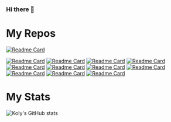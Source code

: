 ### Hi there 👋
# My Repos
[![Readme Card](https://github-readme-stats.vercel.app/api/pin/?username=wskoly&repo=k_pass&theme=merko)](https://github.com/wskoly/k_pass)
<!--[![Readme Card](https://github-readme-stats.vercel.app/api/pin/?username=wskoly&repo=Django_Online_Voting&theme=merko)](https://github.com/wskoly/Django_Online_Voting)-->
[![Readme Card](https://github-readme-stats.vercel.app/api/pin/?username=wskoly&repo=Problem-Solving&theme=merko)](https://github.com/wskoly/Problem-Solving)
[![Readme Card](https://github-readme-stats.vercel.app/api/pin/?username=wskoly&repo=MIT-Assignment-0-OpenGL&theme=merko)](https://github.com/wskoly/MIT-Assignment-0-OpenGL)
[![Readme Card](https://github-readme-stats.vercel.app/api/pin/?username=wskoly&repo=Fake-news-prevention&theme=merko)](https://github.com/wskoly/Fake-news-prevention)
[![Readme Card](https://github-readme-stats.vercel.app/api/pin/?username=wskoly&repo=Child-Adoption-Portal&theme=merko)](https://github.com/wskoly/Child-Adoption-Portal)
[![Readme Card](https://github-readme-stats.vercel.app/api/pin/?username=wskoly&repo=Compiler-Lab&theme=merko)](https://github.com/wskoly/Compiler-Lab)
[![Readme Card](https://github-readme-stats.vercel.app/api/pin/?username=wskoly&repo=Calculator&theme=merko)](https://github.com/wskoly/Calculator)
[![Readme Card](https://github-readme-stats.vercel.app/api/pin/?username=wskoly&repo=CG-Algorithms&theme=merko)](https://github.com/wskoly/CG-Algorithms)
[![Readme Card](https://github-readme-stats.vercel.app/api/pin/?username=wskoly&repo=WahidSadiqueKoly&theme=merko)](https://github.com/wskoly/WahidSadiqueKoly)
[![Readme Card](https://github-readme-stats.vercel.app/api/pin/?username=wskoly&repo=C-Structure&theme=merko)](https://github.com/wskoly/C-Structure)
[![Readme Card](https://github-readme-stats.vercel.app/api/pin/?username=wskoly&repo=1-2_graphics.h_project&theme=merko)](https://github.com/wskoly/1-2_graphics.h_project)
[![Readme Card](https://github-readme-stats.vercel.app/api/pin/?username=wskoly&repo=CG-Algorithms&theme=merko)](https://github.com/wskoly/CG-Algorithms)


# My Stats
![Koly's GitHub stats](https://github-readme-stats.vercel.app/api?username=wskoly&show_icons=true&theme=merko)
<!--
# Language Used
<img align="left"  alt="evanemran's Github Stats" src="https://ionicabizau.github.io/github-profile-languages/api.html?wskoly" />
<img align="left" alt="evanemran's Github Stats" src="https://github-readme-stats.vercel.app/api?username=evanemran&show_icons=true&hide_border=true&hide=issues,contribs" />

[![Top Langs](https://github-readme-stats.vercel.app/api/top-langs/?username=anuraghazra&layout=compact&langs_count=12)](https://github.com/anuraghazra/github-readme-stats)


**wskoly/wskoly** is a ✨ _special_ ✨ repository because its `README.md` (this file) appears on your GitHub profile.

Here are some ideas to get you started:

- 🔭 I’m currently working on ...
- 🌱 I’m currently learning ...
- 👯 I’m looking to collaborate on ...
- 🤔 I’m looking for help with ...
- 💬 Ask me about ...
- 📫 How to reach me: ...
- 😄 Pronouns: ...
- ⚡ Fun fact: ...
-->
